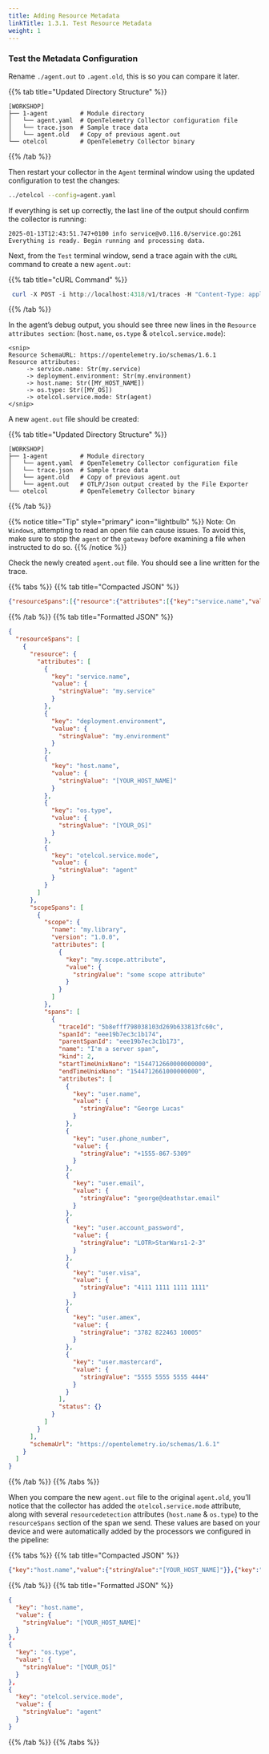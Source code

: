 ```yaml
---
title: Adding Resource Metadata
linkTitle: 1.3.1. Test Resource Metadata
weight: 1
---
```


### Test the Metadata Configuration

Rename `./agent.out` to `.agent.old`, this is so you can compare it later.

{{% tab title="Updated Directory Structure" %}}

```text
[WORKSHOP]
├── 1-agent         # Module directory
│   └── agent.yaml  # OpenTelemetry Collector configuration file
│   └── trace.json  # Sample trace data
│   └── agent.old   # Copy of previous agent.out
└── otelcol         # OpenTelemetry Collector binary
```

{{% /tab %}}

Then restart your collector in the `Agent` terminal window using the updated configuration to test the changes:

```bash
../otelcol --config=agent.yaml
```

If everything is set up correctly, the last line of the output should confirm the collector is running:

```text
2025-01-13T12:43:51.747+0100 info service@v0.116.0/service.go:261 Everything is ready. Begin running and processing data.
```

Next, from the `Test` terminal window, send a trace again with the `cURL` command to create a new `agent.out`:

{{% tab title="cURL Command" %}}

```ps1
 curl -X POST -i http://localhost:4318/v1/traces -H "Content-Type: application/json" -d "@trace.json"
```

{{% /tab %}}

In the agent’s debug output, you should see three new lines in the `Resource attributes section`: (`host.name`, `os.type` & `otelcol.service.mode`):

```text
<snip>
Resource SchemaURL: https://opentelemetry.io/schemas/1.6.1
Resource attributes:
     -> service.name: Str(my.service)
     -> deployment.environment: Str(my.environment)
     -> host.name: Str([MY_HOST_NAME])
     -> os.type: Str([MY_OS])
     -> otelcol.service.mode: Str(agent)
</snip>
```

A new `agent.out` file should be created:

{{% tab title="Updated Directory Structure" %}}

```text
[WORKSHOP]
├── 1-agent         # Module directory
│   └── agent.yaml  # OpenTelemetry Collector configuration file
│   └── trace.json  # Sample trace data
│   └── agent.old   # Copy of previous agent.out
│   └── agent.out   # OTLP/Json output created by the File Exporter
└── otelcol         # OpenTelemetry Collector binary
```

{{% /tab %}}

{{% notice title="Tip" style="primary" icon="lightbulb" %}}
Note: On `Windows`, attempting to read an open file can cause issues. To avoid this, make sure to stop the `agent` or the `gateway` before examining a file when instructed to do so.
{{% /notice %}}

Check the newly created `agent.out` file. You should see a line written for the trace.

{{% tabs %}}
{{% tab title="Compacted JSON" %}}

```json
{"resourceSpans":[{"resource":{"attributes":[{"key":"service.name","value":{"stringValue":"my.service"}},{"key":"deployment.environment","value":{"stringValue":"my.environment"}},{"key":"host.name","value":{"stringValue":"[YOUR_HOST_NAME]"}},{"key":"os.type","value":{"stringValue":"[YOUR_OS]"}},{"key":"otelcol.service.mode","value":{"stringValue":"agent"}}]},"scopeSpans":[{"scope":{"name":"my.library","version":"1.0.0","attributes":[{"key":"my.scope.attribute","value":{"stringValue":"some scope attribute"}}]},"spans":[{"traceId":"5b8efff798038103d269b633813fc60c","spanId":"eee19b7ec3c1b174","parentSpanId":"eee19b7ec3c1b173","name":"I'm a server span","kind":2,"startTimeUnixNano":"1544712660000000000","endTimeUnixNano":"1544712661000000000","attributes":[{"key":"user.name","value":{"stringValue":"George Lucas"}},{"key":"user.phone_number","value":{"stringValue":"+1555-867-5309"}},{"key":"user.email","value":{"stringValue":"george@deathstar.email"}},{"key":"user.account_password","value":{"stringValue":"LOTR\u003eStarWars1-2-3"}},{"key":"user.visa","value":{"stringValue":"4111 1111 1111 1111"}},{"key":"user.amex","value":{"stringValue":"3782 822463 10005"}},{"key":"user.mastercard","value":{"stringValue":"5555 5555 5555 4444"}}],"status":{}}]}],"schemaUrl":"https://opentelemetry.io/schemas/1.6.1"}]}
```

{{% /tab %}}
{{% tab title="Formatted JSON" %}}

```json
{
  "resourceSpans": [
    {
      "resource": {
        "attributes": [
          {
            "key": "service.name",
            "value": {
              "stringValue": "my.service"
            }
          },
          {
            "key": "deployment.environment",
            "value": {
              "stringValue": "my.environment"
            }
          },
          {
            "key": "host.name",
            "value": {
              "stringValue": "[YOUR_HOST_NAME]"
            }
          },
          {
            "key": "os.type",
            "value": {
              "stringValue": "[YOUR_OS]"
            }
          },
          {
            "key": "otelcol.service.mode",
            "value": {
              "stringValue": "agent"
            }
          }
        ]
      },
      "scopeSpans": [
        {
          "scope": {
            "name": "my.library",
            "version": "1.0.0",
            "attributes": [
              {
                "key": "my.scope.attribute",
                "value": {
                  "stringValue": "some scope attribute"
                }
              }
            ]
          },
          "spans": [
            {
              "traceId": "5b8efff798038103d269b633813fc60c",
              "spanId": "eee19b7ec3c1b174",
              "parentSpanId": "eee19b7ec3c1b173",
              "name": "I'm a server span",
              "kind": 2,
              "startTimeUnixNano": "1544712660000000000",
              "endTimeUnixNano": "1544712661000000000",
              "attributes": [
                {
                  "key": "user.name",
                  "value": {
                    "stringValue": "George Lucas"
                  }
                },
                {
                  "key": "user.phone_number",
                  "value": {
                    "stringValue": "+1555-867-5309"
                  }
                },
                {
                  "key": "user.email",
                  "value": {
                    "stringValue": "george@deathstar.email"
                  }
                },
                {
                  "key": "user.account_password",
                  "value": {
                    "stringValue": "LOTR>StarWars1-2-3"
                  }
                },
                {
                  "key": "user.visa",
                  "value": {
                    "stringValue": "4111 1111 1111 1111"
                  }
                },
                {
                  "key": "user.amex",
                  "value": {
                    "stringValue": "3782 822463 10005"
                  }
                },
                {
                  "key": "user.mastercard",
                  "value": {
                    "stringValue": "5555 5555 5555 4444"
                  }
                }
              ],
              "status": {}
            }
          ]
        }
      ],
      "schemaUrl": "https://opentelemetry.io/schemas/1.6.1"
    }
  ]
}
```

{{% /tab %}}
{{% /tabs %}}

When you compare the new `agent.out` file to the original `agent.old`, you’ll notice that the collector has added the `otelcol.service.mode` attribute, along with several `resourcedetection` attributes (`host.name` & `os.type`) to the `resourceSpans` section of the span we send. These values are based on your device and were automatically added by the processors we configured in the pipeline:

{{% tabs %}}
{{% tab title="Compacted JSON" %}}

```json
{"key":"host.name","value":{"stringValue":"[YOUR_HOST_NAME]"}},{"key":"os.type","value":{"stringValue":"[YOUR_OS]"}},{"key":"otelcol.service.mode","value":{"stringValue":"agent"}}
```

{{% /tab %}}
{{% tab title="Formatted JSON" %}}

```json
{
  "key": "host.name",
  "value": {
    "stringValue": "[YOUR_HOST_NAME]"
  }
},
{
  "key": "os.type",
  "value": {
    "stringValue": "[YOUR_OS]"
  }
},
{
  "key": "otelcol.service.mode",
  "value": {
    "stringValue": "agent"
  }
}
```

{{% /tab %}}
{{% /tabs %}}
